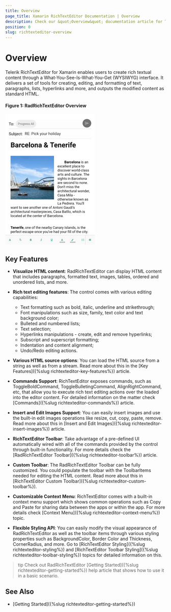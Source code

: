 ```yaml
---
title: Overview
page_title: Xamarin RichTextEditor Documentation | Overview
description: Check our &quot;Overview&quot; documentation article for Telerik RichTextEditor for Xamarin control.
position: 0
slug: richtexteditor-overview
---
```


# Overview

Telerik RichTextEditor for Xamarin enables users to create rich textual content through a What-You-See-Is-What-You-Get (WYSIWYG) interface. It delivers a set of tools for creating, editing, and formatting of text, paragraphs, lists, hyperlinks and more, and outputs the modified content as standard HTML.

#### Figure 1: RadRichTextEditor Overview

![RichTextEditor Overview](images/richtexteditor-overview.png)

## Key Features

* **Visualize HTML content**: RadRichTextEditor can display HTML content that includes paragraphs, formatted text, images, tables, ordered and unordered lists, and more. 

* **Rich text editing features**: The control comes with various editing capabilities:
	* Text formatting such as bold, italic, underline and strikethrough;
	* Font manipulations such as size, family, text color and text background color;
	* Bulleted and numbered lists;
	* Text selection;
	* Hyperlinks manipulations - create, edit and remove hyperlinks;
	* Subscript and superscript formatting;
	* Indentation and content alignment;
	* Undo/Redo editing actions.

* **Various HTML source options**: You can load the HTML source from a string as well as from a stream. Read more about this in the [Key Features]({%slug richtexteditor-key-features%}) article.

* **Commands Support**: RichTextEditor exposes commands, such as ToggleBoldCommand, ToggleBulletingCommand, AlignRightCommand, etc, that allow you to execute rich text editing actions over the loaded into the editor content. For detailed information on the matter check [Commands]({%slug richtexteditor-commands%}) article. 

* **Insert and Edit Images Support**: You can easily insert images and use the built-in edit images operations like resize, cut, copy, paste, remove. Read more about this in [Insert and Edit Images]({%slug richtexteditor-insert-images%}) article.  

* **RichTextEditor Toolbar**: Take advantage of a pre-defined UI automatically wired with all of the commands provided by the control through built-in functionality. For more details check the [RadRichTextEditor Toolbar]({%slug richtexteditor-toolbar%}) article. 

* **Custom Toolbar**: The RadRichTextEditor Toolbar can be fully customized. You could populate the toolbar with the ToolbarItems needed for editing the HTML content. Read more about this in [RichTextEditor Custom Toolbar]({%slug richtexteditor-custom-toolbar%}).

* **Customizable Context Menu**: RichTextEditor comes with a built-in context menu support which shows common operations such as Copy and Paste for sharing data between the apps or within the app. For more details check [Context Menu]({%slug richtexteditor-context-menu%}) topic.
 
* **Flexible Styling API**: You can easily modify the visual appearance of RadRichTextEditor as well as the toolbar items through various styling properties such as BackgroundColor, Border Color and Thickness, CornerRadius, and more. Go to [RichTextEditor Styling]({%slug richtexteditor-styling%}) and [RichTextEditor Toolbar Styling]({%slug richtexteditor-toolbar-styling%}) topics for detailed information on this.

>tip Check out RadRichTextEditor [Getting Started]({%slug richtexteditor-getting-started%}) help article that shows how to use it in a basic scenario.

## See Also

- [Getting Started]({%slug richtexteditor-getting-started%})